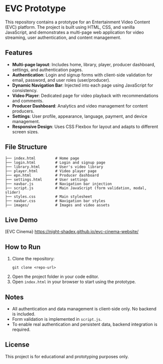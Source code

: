 # EVC Prototype

This repository contains a prototype for an Entertainment Video Content (EVC) platform. The project is built using HTML, CSS, and vanilla JavaScript, and demonstrates a multi-page web application for video streaming, user authentication, and content management.

## Features

- **Multi-page layout**: Includes home, library, player, producer dashboard, settings, and authentication pages.
- **Authentication**: Login and signup forms with client-side validation for email, password, and user roles (user/producer).
- **Dynamic Navigation Bar**: Injected into each page using JavaScript for consistency.
- **Video Player**: Dedicated page for video playback with recommendations and comments.
- **Producer Dashboard**: Analytics and video management for content producers.
- **Settings**: User profile, appearance, language, payment, and device management.
- **Responsive Design**: Uses CSS Flexbox for layout and adapts to different screen sizes.

## File Structure

```
├── index.html         # Home page
├── login.html         # Login and signup page
├── library.html       # User's video library
├── player.html        # Video player page
├── epn.html           # Producer dashboard
├── settings.html      # User settings
├── navbar.js          # Navigation bar injection
├── script.js          # Main JavaScript (form validation, modal, slider)
├── styles.css         # Main stylesheet
├── navbar.css         # Navigation bar styles
├── images/            # Images and video assets
```
## Live Demo
[EVC Cinema} https://night-shadex.github.io/evc-cinema-website/

## How to Run

1. Clone the repository:
   ```
   git clone <repo-url>
   ```
2. Open the project folder in your code editor.
3. Open `index.html` in your browser to start using the prototype.

## Notes
- All authentication and data management is client-side only. No backend is included.
- Form validation is implemented in `script.js`.
- To enable real authentication and persistent data, backend integration is required.

## License
This project is for educational and prototyping purposes only.
